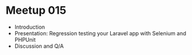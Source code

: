# Meetup 015
* Introduction
* Presentation: Regression testing your Laravel app with Selenium and PHPUnit
* Discussion and Q/A